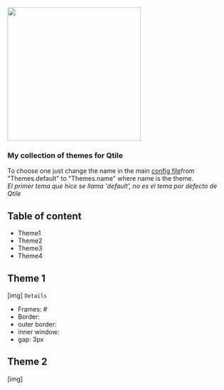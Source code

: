 <img src="../../Pictures/qt_banner.png" align=center height=300px>

### My collection of themes for Qtile

To choose one just change the name in the main [config file](https://github.com/yowls/dotfiles/blob/debian/.config/qtile/config.py#L19)from "Themes.default" to "Themes.name" where name is the theme.<br>
*El primer tema que hice se llama 'default', no es el tema por defecto de Qtile*


## Table of content
+ Theme1
+ Theme2
+ Theme3
+ Theme4

## Theme 1
[img]
`Details`
+ Frames: #
+ Border:
+ outer border:
+ inner window:
+ gap: 3px

## Theme 2
[img]
